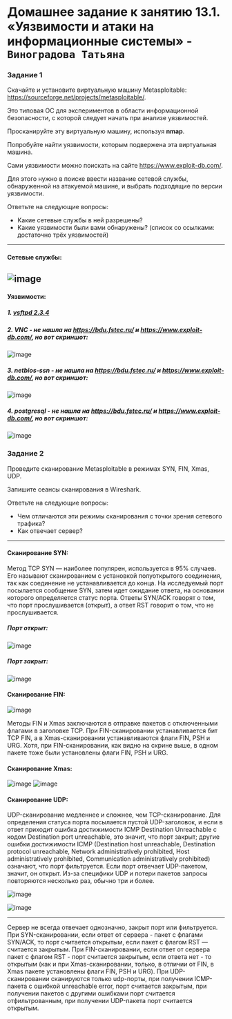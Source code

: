 # Домашнее задание к занятию 13.1. «Уязвимости и атаки на информационные системы» - `Виноградова Татьяна`

### Задание 1

Скачайте и установите виртуальную машину Metasploitable: https://sourceforge.net/projects/metasploitable/.

Это типовая ОС для экспериментов в области информационной безопасности, с которой следует начать при анализе уязвимостей.

Просканируйте эту виртуальную машину, используя **nmap**.

Попробуйте найти уязвимости, которым подвержена эта виртуальная машина.

Сами уязвимости можно поискать на сайте https://www.exploit-db.com/.

Для этого нужно в поиске ввести название сетевой службы, обнаруженной на атакуемой машине, и выбрать подходящие по версии уязвимости.

Ответьте на следующие вопросы:

- Какие сетевые службы в ней разрешены?
- Какие уязвимости были вами обнаружены? (список со ссылками: достаточно трёх уязвимостей)
---
#### Сетевые службы:
![image](https://user-images.githubusercontent.com/103531664/221418729-c8cda4d3-4015-43b2-ab6a-fd488685974d.png)
---
#### Уязвимости:

##### 1. [vsftpd 2.3.4](https://bdu.fstec.ru/vul/2015-02948)
##### 2. VNC - не нашла на https://bdu.fstec.ru/ и https://www.exploit-db.com/, но вот скриншот:
![image](https://user-images.githubusercontent.com/103531664/221424643-6b79ad54-9a1f-4e4a-bcff-f9f15a2c62a1.png)
##### 3. netbios-ssn - не нашла на https://bdu.fstec.ru/ и https://www.exploit-db.com/, но вот скриншот:
![image](https://user-images.githubusercontent.com/103531664/221426920-87c5d600-98af-458c-a607-84312ef58a47.png)
##### 4. postgresql - не нашла на https://bdu.fstec.ru/ и https://www.exploit-db.com/, но вот скриншот:
![image](https://user-images.githubusercontent.com/103531664/221927679-f2abffdd-d4bf-4064-b542-c99d27c22b11.png)


### Задание 2

Проведите сканирование Metasploitable в режимах SYN, FIN, Xmas, UDP.

Запишите сеансы сканирования в Wireshark.

Ответьте на следующие вопросы:

- Чем отличаются эти режимы сканирования с точки зрения сетевого трафика?
- Как отвечает сервер?
---
#### Сканирование SYN:

Метод TCP SYN — наиболее популярен, используется в 95% случаев. Его называют сканированием с установкой полуоткрытого соединения, так как соединение не устанавливается до конца. На исследуемый порт посылается сообщение SYN, затем идет ожидание ответа, на основании которого определяется статус порта. Ответы SYN/ACK говорят о том, что порт прослушивается (открыт), а ответ RST говорит о том, что не прослушивается.

##### Порт открыт:

![image](https://user-images.githubusercontent.com/103531664/221934740-a5c3b07c-9320-4746-b228-746df40f8c56.png)

##### Порт закрыт:

![image](https://user-images.githubusercontent.com/103531664/221934893-28aa4a8b-8f2e-4da4-bb88-759aa65495a6.png)

#### Сканирование FIN:

![image](https://user-images.githubusercontent.com/103531664/221942863-461cbded-8bd6-4a77-a6af-ea15ebccea71.png)

Методы FIN и Xmas заключаются в отправке пакетов с отключенными флагами в заголовке TCP. При FIN-сканировании устанавливается бит TCP FIN, а в Xmas-сканировании устанавливаются флаги FIN, PSH и URG. Хотя, при FIN-сканировании, как видно на скрине выше, в одном пакете тоже были установлены флаги FIN, PSH и URG.

#### Сканирование Xmas:

![image](https://user-images.githubusercontent.com/103531664/221943810-61097978-bcc9-4fc2-95b7-6f28e901b499.png)
![image](https://user-images.githubusercontent.com/103531664/221944248-4974910e-8e7a-48c1-8974-a96c969a8be7.png)


#### Сканирование UDP:

UDP-сканирование медленнее и сложнее, чем TCP-сканирование. Для определения статуса порта посылается пустой UDP-заголовок, и если в ответ приходит ошибка достижимости ICMP Destination Unreachable с кодом Destination port unreachable, это значит, что порт закрыт; другие ошибки достижимости ICMP (Destination host unreachable, Destination protocol unreachable, Network administratively prohibited, Host administratively prohibited, Communication administratively prohibited) означают, что порт фильтруется. Если порт отвечает UDP-пакетом, значит, он открыт. Из-за специфики UDP и потери пакетов запросы повторяются несколько раз, обычно три и более.

![image](https://user-images.githubusercontent.com/103531664/221953252-80225254-fa4b-4574-b80a-3daa9c10f172.png)

![image](https://user-images.githubusercontent.com/103531664/221958084-dc07f5e7-d725-4c3f-b8a5-602d107abf17.png)

---

Сервер не всегда отвечает однозначно, закрыт порт или фильтруется. При SYN-сканировании, если ответ от сервера - пакет с флагами SYN/ACK, то порт считается открытым, если пакет с флагом RST — считается закрытым. При FIN-сканировании, если ответ от сервера пакет с флагом RST - порт считается закрытым, если ответа нет - то открытым (как и при Xmas-сканировании, только, в отличии от FIN, в Xmas пакете установлены флаги FIN, PSH и URG). При UDP-сканировании сканируются только udp-порты, при получении ICMP-пакета с ошибкой unreachable error, порт считается закрытым, при получении пакетов с другими ошибками порт считается отфильтрованным, при получении  UDP-пакета порт считается открытым.

